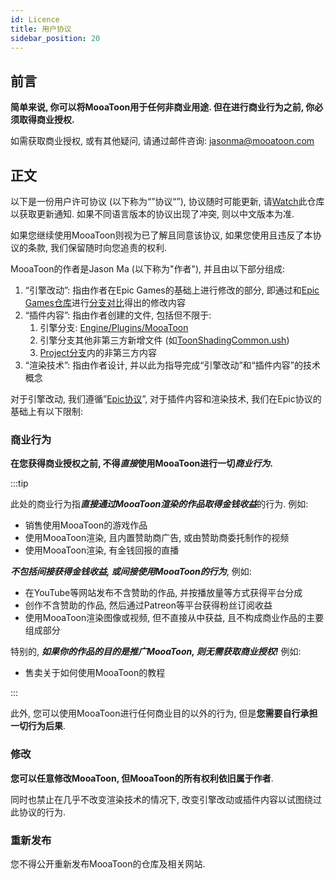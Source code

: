 ```yaml
---
id: Licence
title: 用户协议
sidebar_position: 20
---
```

## 前言

**简单来说, 你可以将MooaToon用于任何非商业用途. 但在进行商业行为之前, 你必须取得商业授权.**

如需获取商业授权, 或有其他疑问, 请通过邮件咨询: jasonma@mooatoon.com

## 正文

以下是一份用户许可协议 (以下称为“”协议“”), 协议随时可能更新, 请[Watch](https://github.com/JasonMa0012/MooaToon)此仓库以获取更新通知. 如果不同语言版本的协议出现了冲突, 则以中文版本为准.

如果您继续使用MooaToon则视为已了解且同意该协议, 如果您使用且违反了本协议的条款, 我们保留随时向您追责的权利.

MooaToon的作者是Jason Ma (以下称为"作者"), 并且由以下部分组成:

1. “引擎改动”: 指由作者在Epic Games的基础上进行修改的部分, 即通过和[Epic Games仓库](https://github.com/EpicGames/UnrealEngine)进行[分支对比](https://github.com/EpicGames/UnrealEngine/compare/5.1...Jason-Ma-0012:MooaToon-Engine:5.1)得出的修改内容
2. “插件内容”: 指由作者创建的文件, 包括但不限于:
   1. 引擎分支: [Engine/Plugins/MooaToon](https://github.com/Jason-Ma-0012/MooaToon-Engine/tree/5.1/Engine/Plugins/MooaToon)
   2. 引擎分支其他非第三方新增文件 (如[ToonShadingCommon.ush](https://github.com/Jason-Ma-0012/MooaToon-Engine/blob/5.1/Engine/Shaders/Private/ToonShadingCommon.ush))
   3. [Project分支](https://github.com/Jason-Ma-0012/MooaToon-Engine/tree/5.1_MooaToonProject)内的非第三方内容
3. “渲染技术”: 指由作者设计, 并以此为指导完成“引擎改动”和“插件内容”的技术概念

对于引擎改动, 我们遵循”[Epic协议](https://www.unrealengine.com/en-US/eula/unreal)”, 对于插件内容和渲染技术, 我们在Epic协议的基础上有以下限制:

### 商业行为

**在您获得商业授权之前, 不得*直接*使用MooaToon进行一切*商业行为*.**

:::tip

此处的商业行为指***直接通过MooaToon渲染的作品取得金钱收益***的行为. 例如:

- 销售使用MooaToon的游戏作品
- 使用MooaToon渲染, 且内置赞助商广告, 或由赞助商委托制作的视频
- 使用MooaToon渲染, 有金钱回报的直播

***不包括间接获得金钱收益, 或间接使用MooaToon的行为***, 例如:

- 在YouTube等网站发布不含赞助的作品, 并按播放量等方式获得平台分成
- 创作不含赞助的作品, 然后通过Patreon等平台获得粉丝订阅收益
- 使用MooaToon渲染图像或视频, 但不直接从中获益, 且不构成商业作品的主要组成部分

特别的, ***如果你的作品的目的是推广MooaToon, 则无需获取商业授权!*** 例如:

- 售卖关于如何使用MooaToon的教程

:::

此外, 您可以使用MooaToon进行任何商业目的以外的行为, 但是**您需要自行承担一切行为后果**.

### 修改

**您可以任意修改MooaToon, 但MooaToon的所有权利依旧属于作者**. 

同时也禁止在几乎不改变渲染技术的情况下, 改变引擎改动或插件内容以试图绕过此协议的行为.

### 重新发布

您不得公开重新发布MooaToon的仓库及相关网站.
